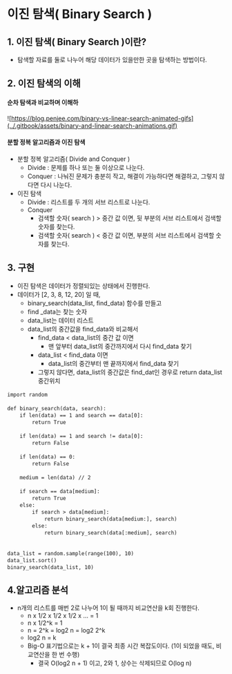 # 이진 탐색\( Binary Search \)

## 1. 이진 탐색\( Binary Search \)이란?

* 탐색할 자료를 둘로 나누어 해당 데이터가 있을만한 곳을 탐색하는 방법이다.



## 2. 이진 탐색의 이해

#### 순차 탐색과 비교하며 이해하

![https://blog.penjee.com/binary-vs-linear-search-animated-gifs](../.gitbook/assets/binary-and-linear-search-animations.gif)



#### 분할 정복 알고리즘과 이진 탐색

* 분할 정복 알고리즘\( Divide and Conquer \)
  * Divide : 문제를 하나 또는 둘 이상으로 나눈다.
  * Conquer : 나눠진 문제가 충분히 작고, 해결이 가능하다면 해결하고, 그렇지 않다면 다시 나눈다. 
* 이진 탐색
  * Divide : 리스트를 두 개의 서브 리스트로 나눈다.
  * Conquer
    * 검색할 숫자\( search \) &gt; 중간 값 이면, 뒷 부분의 서브 리스트에서 검색할 숫자를 찾는다.
    * 검색할 숫자\( search \) &lt; 중간 값 이면,  부분의 서브 리스트에서 검색할 숫자를 찾는다.



## 3. 구현

* 이진 탐색은 데이터가 정렬되있는 상태에서 진행한다.
* 데이터가 \[2, 3, 8, 12, 20\] 일 때,
  * binary\_search\(data\_list, find\_data\) 함수를 만들고
  * find \_data는 찾는 숫자
  * data\_list는 데이터 리스트
  * data\_list의 중간값을 find\_data와 비교해서
    * find\_data &lt; data\_list의 중간 값 이면
      * 맨 앞부터 data\_list의 중간까지에서 다시 find\_data 찾기
    * data\_list &lt; find\_data 이면
      * data\_list의 중간부터 맨 끝까지에서 find\_data 찾기
    * 그렇지 않다면, data\_list의 중간값은 find\_dat인 경우로 return data\_list 중간위치



```text
import random

def binary_search(data, search):
    if len(data) == 1 and search == data[0]:
        return True
    
    if len(data) == 1 and search != data[0]:
        return False
    
    if len(data) == 0:
        return False
    
    medium = len(data) // 2

    if search == data[medium]:
        return True
    else:
        if search > data[medium]:
            return binary_search(data[medium:], search)
        else:
            return binary_search(data[:medium], search)
        

data_list = random.sample(range(100), 10)
data_list.sort()
binary_search(data_list, 10)
```



## 4.알고리즘 분석

* n개의 리스트를 매번 2로 나누어 1이 될 때까지 비교연산을 k회 진행한다.
  * n x 1/2 x 1/2 x 1/2 x ... = 1
  * n x 1/2^k = 1
  * n = 2^k = log2 n = log2 2^k
  * log2 n = k
  * Big-O 표기법으로는 k + 1이 결국 최종 시간 복잡도이다. \(1이 되었을 때도, 비교연산을 한 번 수행\)
    * 결국 O\(log2 n + 1\) 이고, 2와 1, 상수는 삭제되므로 O\(log n\)



